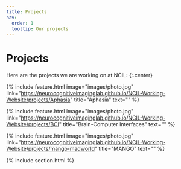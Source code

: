 ```yaml
---
title: Projects
nav:
  order: 1
  tooltip: Our projects 
---
```


# <i class="fas fa-wrench"></i>Projects

Here are the projects we are working on at NCIL:
{:.center}

{%
  include feature.html
  image="images/photo.jpg"
  link="https://neurocognitiveimaginglab.github.io/NCIL-Working-Website/projects/Aphasia"
  title="Aphasia"
  text=""
%}

{%
  include feature.html
  image="images/photo.jpg"
  link="https://neurocognitiveimaginglab.github.io/NCIL-Working-Website/projects/BCI"
  title="Brain-Computer Interfaces"
  text=""
%}

{%
  include feature.html
  image="images/photo.jpg"
  link="https://neurocognitiveimaginglab.github.io/NCIL-Working-Website/projects/mango-madworld"
  title="MANGO"
  text=""
%}

{% include section.html %}
